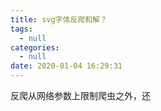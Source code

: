 ```yaml
---
title: svg字体反爬和解？
tags:
  - null
categories:
  - null
date: 2020-01-04 16:29:31
---
```

反爬从网络参数上限制爬虫之外，还
<!--more-->


